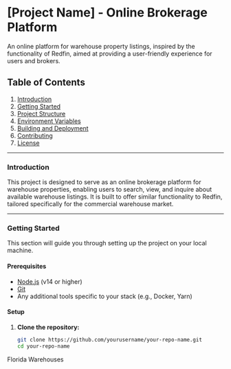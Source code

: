 # **[Project Name]** - Online Brokerage Platform

An online platform for warehouse property listings, inspired by the functionality of Redfin, aimed at providing a user-friendly experience for users and brokers.

## **Table of Contents**
1. [Introduction](#introduction)
2. [Getting Started](#getting-started)
3. [Project Structure](#project-structure)
4. [Environment Variables](#environment-variables)
5. [Building and Deployment](#building-and-deployment)
6. [Contributing](#contributing)
7. [License](#license)

---

### **Introduction**
This project is designed to serve as an online brokerage platform for warehouse properties, enabling users to search, view, and inquire about available warehouse listings. It is built to offer similar functionality to Redfin, tailored specifically for the commercial warehouse market.

---

### **Getting Started**
This section will guide you through setting up the project on your local machine.

#### **Prerequisites**
- [Node.js](https://nodejs.org/) (v14 or higher)
- [Git](https://git-scm.com/)
- Any additional tools specific to your stack (e.g., Docker, Yarn)

#### **Setup**

1. **Clone the repository:**
   ```bash
   git clone https://github.com/yourusername/your-repo-name.git
   cd your-repo-name

Florida Warehouses
